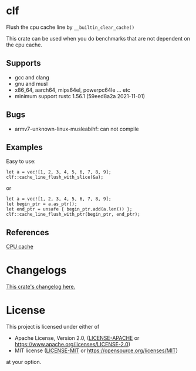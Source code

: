 # clf

Flush the cpu cache line by `__builtin_clear_cache()`

This crate can be used when you do benchmarks that are not dependent on the cpu cache.

## Supports

- gcc and clang
- gnu and musl
- x86_64, aarch64, mips64el, powerpc64le ... etc
- minimum support rustc 1.56.1 (59eed8a2a 2021-11-01)

## Bugs

- armv7-unknown-linux-musleabihf: can not compile

## Examples
Easy to use:

```
let a = vec![1, 2, 3, 4, 5, 6, 7, 8, 9];
clf::cache_line_flush_with_slice(&a);
```

or

```
let a = vec![1, 2, 3, 4, 5, 6, 7, 8, 9];
let begin_ptr = a.as_ptr();
let end_ptr = unsafe { begin_ptr.add(a.len()) };
clf::cache_line_flush_with_ptr(begin_ptr, end_ptr);
```

## References

[CPU cache](https://en.wikipedia.org/wiki/CPU_cache)


# Changelogs

[This crate's changelog here.](https://github.com/aki-akaguma/clf/blob/main/CHANGELOG.md)

# License

This project is licensed under either of

 * Apache License, Version 2.0, ([LICENSE-APACHE](LICENSE-APACHE) or
   https://www.apache.org/licenses/LICENSE-2.0)
 * MIT license ([LICENSE-MIT](LICENSE-MIT) or
   https://opensource.org/licenses/MIT)

at your option.
